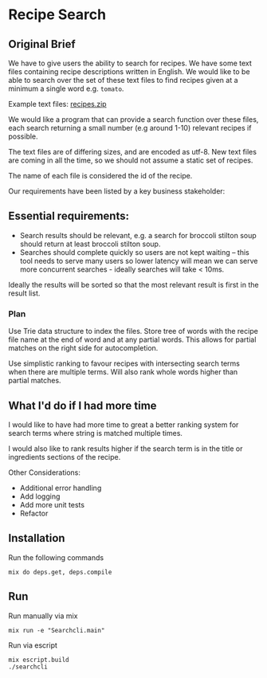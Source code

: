 # Recipe Search

## Original Brief

We have to give users the ability to search for recipes. We have some text files containing recipe descriptions written in English. We would like to be able to search over the set of these text files to find recipes given at a minimum a single word e.g. `tomato`.

Example text files: [recipes.zip](https://media.riverford.co.uk/downloads/hiring/sse/recipes.zip)

We would like a program that can provide a search function over these files, each search returning a small number (e.g around 1-10) relevant recipes if possible.

The text files are of differing sizes, and are encoded as utf-8. New text files are coming in all the time, so we should not assume a static set of recipes.

The name of each file is considered the id of the recipe.

Our requirements have been listed by a key business stakeholder:

## Essential requirements:

-	Search results should be relevant, e.g. a search for broccoli stilton soup should return at least broccoli stilton soup.
-	Searches should complete quickly so users are not kept waiting – this tool needs to serve many users so lower latency will mean we can serve more concurrent searches - ideally searches will take < 10ms.

Ideally the results will be sorted so that the most relevant result is first in the result list.

### Plan

Use Trie data structure to index the files. Store tree of words with the recipe file name at the end of word and at any partial words. This allows for partial matches on the right side for autocompletion. 

Use simplistic ranking to favour recipes with intersecting search terms when there are multiple terms. Will also rank whole words higher than partial matches.

## What I'd do if I had more time

I would like to have had more time to great a better ranking system for search terms where string is matched multiple times. 

I would also like to rank results higher if the search term is in the title or ingredients sections of the recipe.

Other Considerations:

* Additional error handling 
* Add logging
* Add more unit tests
* Refactor 

## Installation

Run the following commands

```
mix do deps.get, deps.compile
```

## Run

Run manually via mix
```
mix run -e "Searchcli.main" 
```

Run via escript 
```
mix escript.build
./searchcli
```
